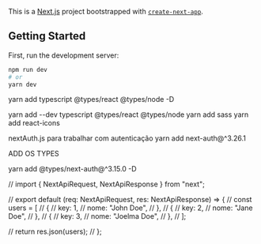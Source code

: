 This is a [Next.js](https://nextjs.org/) project bootstrapped with [`create-next-app`](https://github.com/vercel/next.js/tree/canary/packages/create-next-app).

## Getting Started

First, run the development server:

```bash
npm run dev
# or
yarn dev
```

yarn add typescript @types/react @types/node -D

yarn add --dev typescript @types/react @types/node
yarn add sass
yarn add react-icons

nextAuth.js para trabalhar com autenticação
yarn add next-auth@^3.26.1

ADD OS TYPES

yarn add @types/next-auth@^3.15.0 -D

// import { NextApiRequest, NextApiResponse } from "next";

// export default (req: NextApiRequest, res: NextApiResponse) => {
// const users = [
// {
// key: 1,
// nome: "John Doe",
// },
// {
// key: 2,
// nome: "Jane Doe",
// },
// {
// key: 3,
// nome: "Joelma Doe",
// },
// ];

// return res.json(users);
// };
